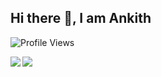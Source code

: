 ## Hi there 👋, I am Ankith
![Profile Views](https://api.ghprofile.me/view?username=AnkithAbhayan&label=profile_views)

<img align="left" src="https://github-readme-stats.vercel.app/api?username=AnkithAbhayan&show_icons=true&theme=merko&hide_border=true&include_all_commits=true" />
<img align="left" src="https://github-readme-stats.vercel.app/api/top-langs/?username=AnkithAbhayan&card_width=250&show_icons=true&show_icons=true&hide_border=true"/><br>

